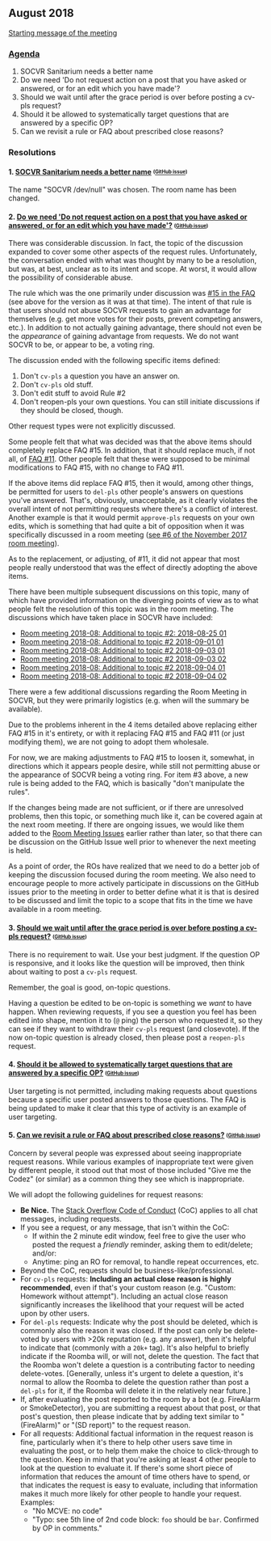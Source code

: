 ## August 2018

[Starting message of the meeting](https://chat.stackoverflow.com/transcript/108179?m=43713277#43713277)

### [Agenda](https://github.com/SO-Close-Vote-Reviewers/room-meeting-topics/issues?q=is%3Aissue+milestone%3A%22November+2017%22)

1. SOCVR Sanitarium needs a better name
2. Do we need 'Do not request action on a post that you have asked or answered, or for an edit which you have made'?
3. Should we wait until after the grace period is over before posting a cv-pls request?
4. Should it be allowed to systematically target questions that are answered by a specific OP?
5. Can we revisit a rule or FAQ about prescribed close reasons?


### Resolutions

#### 1. [SOCVR Sanitarium needs a better name](https://chat.stackoverflow.com/rooms/108179/conversation/2018-august-topic-1) <sub><sup>([GitHub issue](https://github.com/SO-Close-Vote-Reviewers/room-meeting-topics/issues/17))</sup><sub>

The name "SOCVR /dev/null" was chosen. The room name has been changed.

#### 2. [Do we need 'Do not request action on a post that you have asked or answered, or for an edit which you have made'?](https://chat.stackoverflow.com/rooms/108179/conversation/2018-august-topic-2) <sub><sup>([GitHub issue](https://github.com/SO-Close-Vote-Reviewers/room-meeting-topics/issues/18))</sup><sub>

There was considerable discussion. In fact, the topic of the discussion expanded to cover some other aspects of the request rules. Unfortunately, the conversation ended with what was thought by many to be a resolution, but was, at best, unclear as to its intent and scope. At worst, it would allow the possibility of considerable abuse.

The rule which was the one primarily under discussion was [#15 in the FAQ](/faq#noSelf) (see above for the version as it was at that time). The intent of that rule is that users should not abuse SOCVR requests to gain an advantage for themselves (e.g. get more votes for their posts, prevent competing answers, etc.). In addition to not actually gaining advantage, there should not even be the *appearance* of gaining advantage from requests. We do not want SOCVR to be, or appear to be, a voting ring.

The discussion ended with the following specific items defined:

1. Don't `cv-pls` a question you have an answer on.
2. Don't `cv-pls` old stuff.
3. Don't edit stuff to avoid Rule #2
4. Don't reopen-pls your own questions. You can still initiate discussions if they should be closed, though.

Other request types were not explicitly discussed.

Some people felt that what was decided was that the above items should completely replace FAQ #15. In addition, that it should replace much, if not all, of [FAQ #11](/faq#not-habit). Other people felt that these were supposed to be minimal modifications to FAQ #15, with no change to FAQ #11.

If the above items did replace FAQ #15, then it would, among other things, be permitted for users to `del-pls` other people's answers on questions you've answered. That's, obviously, unacceptable, as it clearly violates the overall intent of not permitting requests where there's a conflict of interest. Another example is that it would permit `approve-pls` requests on your own edits, which is something that had quite a bit of opposition when it was specifically discussed in a room meeting ([see #6 of the November 2017 room meeting](/room-info/room-meetings/2017-11)).

As to the replacement, or adjusting, of #11, it did not appear that most people really understood that was the effect of directly adopting the above items.

There have been multiple subsequent discussions on this topic, many of which have provided information on the diverging points of view as to what people felt the resolution of this topic was in the room meeting. The discussions which have taken place in SOCVR have included:

* [Room meeting 2018-08: Additional to topic #2: 2018-08-25 01](https://chat.stackoverflow.com/rooms/41570/conversation/room-meeting-2018-08-additional-to-topic-2-2018-08-25-01)
* [Room meeting 2018-08: Additional to topic #2 2018-09-01 01](https://chat.stackoverflow.com/rooms/41570/conversation/room-meeting-2018-08-additional-to-topic-2-2018-09-01-01)
* [Room meeting 2018-08: Additional to topic #2 2018-09-03 01](https://chat.stackoverflow.com/rooms/41570/conversation/room-meeting-2018-08-additional-to-topic-2-2018-09-03-01)
* [Room meeting 2018-08: Additional to topic #2 2018-09-03 02](https://chat.stackoverflow.com/rooms/41570/conversation/room-meeting-2018-08-additional-to-topic-2-2018-09-03-02)
* [Room meeting 2018-08: Additional to topic #2 2018-09-04 01](https://chat.stackoverflow.com/rooms/41570/conversation/room-meeting-2018-08-additional-to-topic-2-2018-09-04-01)
* [Room meeting 2018-08: Additional to topic #2 2018-09-04 02](https://chat.stackoverflow.com/rooms/41570/conversation/room-meeting-2018-08-additional-to-topic-2-2018-09-04-02)

There were a few additional discussions regarding the Room Meeting in SOCVR, but they were primarily logistics (e.g. when will the summary be available).

Due to the problems inherent in the 4 items detailed above replacing either FAQ #15 in it's entirety, or with it replacing FAQ #15 and FAQ #11 (or just modifying them), we are not going to adopt them wholesale.

For now, we are making adjustments to FAQ #15 to loosen it, somewhat, in directions which it appears people desire, while still not permitting abuse or the appearance of SOCVR being a voting ring. For item #3 above, a new rule is being added to the FAQ, which is basically "don't manipulate the rules".

If the changes being made are not sufficient, or if there are unresolved problems, then this topic, or something much like it, can be covered again at the next room meeting. If there are ongoing issues, we would like them added to the [Room Meeting Issues](https://github.com/SO-Close-Vote-Reviewers/room-meeting-topics) earlier rather than later, so that there can be discussion on the GitHub Issue well prior to whenever the next meeting is held.

As a point of order, the ROs have realized that we need to do a better job of keeping the discussion focused during the room meeting. We also need to encourage people to more actively participate in discussions on the GitHub issues prior to the meeting in order to better define what it is that is desired to be discussed and limit the topic to a scope that fits in the time we have available in a room meeting.

#### 3. [Should we wait until after the grace period is over before posting a cv-pls request?](https://chat.stackoverflow.com/rooms/108179/conversation/2018-august-topic-3) <sub><sup>([GitHub issue](https://github.com/SO-Close-Vote-Reviewers/room-meeting-topics/issues/19))</sup><sub>

There is no requirement to wait. Use your best judgment. If the question OP is responsive, and it looks like the question will be improved, then think about waiting to post a `cv-pls` request.

Remember, the goal is good, on-topic questions.

Having a question be edited to be on-topic is something we *want* to have happen. When reviewing requests, if you see a question you feel has been edited into shape, mention it to (`@` ping) the person who requested it, so they can see if they want to withdraw their `cv-pls` request (and closevote). If the now on-topic question is already closed, then please post a `reopen-pls` request.

#### 4. [Should it be allowed to systematically target questions that are answered by a specific OP?](https://chat.stackoverflow.com/rooms/108179/conversation/2018-august-topic-4) <sub><sup>([GitHub issue](https://github.com/SO-Close-Vote-Reviewers/room-meeting-topics/issues/20))</sup><sub>

User targeting is not permitted, including making requests about questions because a specific user posted answers to those questions. The FAQ is being updated to make it clear that this type of activity is an example of user targeting.

#### 5. [Can we revisit a rule or FAQ about prescribed close reasons?](https://chat.stackoverflow.com/rooms/108179/conversation/2018-august-topic-5) <sub><sup>([GitHub issue](https://github.com/SO-Close-Vote-Reviewers/room-meeting-topics/issues/21))</sup><sub>

Concern by several people was expressed about seeing inappropriate request reasons. While various examples of inappropriate text were given by different people, it stood out that most of those included "Give me the Codez" (or similar) as a common thing they see which is inappropriate.

We will adopt the following guidelines for request reasons:

* **Be Nice.** The [Stack Overflow Code of Conduct](https://stackoverflow.com/conduct) (CoC) applies to all chat messages, including requests.
* If you see a request, or any message, that isn't within the CoC:
  * If within the 2 minute edit window, feel free to give the user who posted the request a *friendly* reminder, asking them to edit/delete; and/or:
  * Anytime: ping an RO for removal, to handle repeat occurrences, etc.
* Beyond the CoC, requests should be business-like/professional.
* For `cv-pls` requests: **Including an actual close reason is highly recommended**, even if that's your custom reason (e.g. "Custom: Homework without attempt"). Including an actual close reason significantly increases the likelihood that your request will be acted upon by other users.
* For `del-pls` requests: Indicate why the post should be deleted, which is commonly also the reason it was closed. If the post can only be delete-voted by users with >20k reputation (e.g. any answer), then it's helpful to indicate that (commonly with a `20k+` tag). It's also helpful to briefly indicate if the Roomba will, or will not, delete the question. The fact that the Roomba won't delete a question is a contributing factor to needing delete-votes. [Generally, unless it's urgent to delete a question, it's normal to allow the Roomba to delete the question rather than post a `del-pls` for it, if the Roomba will delete it in the relatively near future.]
* If, after evaluating the post reported to the room by a bot (e.g. FireAlarm or SmokeDetector), you are submitting a request about that post, or that post's question, then please indicate that by adding text similar to "(FireAlarm)" or "(SD report)" to the request reason.
* For all requests: Additional factual information in the request reason is fine, particularly when it's there to help other users save time in evaluating the post, or to help them make the choice to click-through to the question. Keep in mind that you're asking at least 4 other people to look at the question to evaluate it. If there's some short piece of information that reduces the amount of time others have to spend, or that indicates the request is easy to evaluate, including that information makes it much more likely for other people to handle your request.
  Examples:
  * "No MCVE: no code"
  * "Typo: see 5th line of 2nd code block: `foo` should be `bar`. Confirmed by OP in comments."
